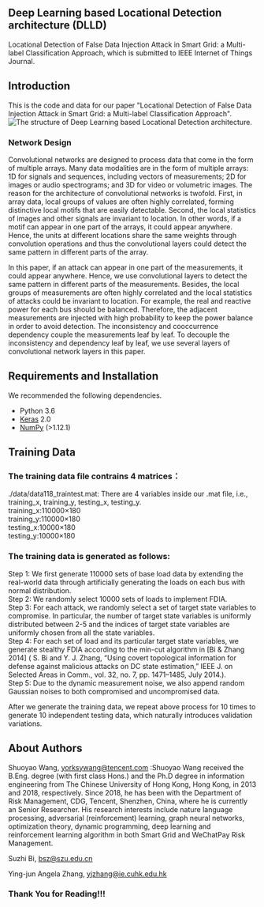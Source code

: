 ## Deep Learning based Locational Detection architecture (DLLD)
Locational Detection of False Data Injection Attack in Smart Grid: a Multi-label Classification Approach, which is submitted to IEEE Internet of Things Journal.
## Introduction
This is the code and data for our paper "Locational Detection of False Data Injection Attack in Smart Grid: a Multi-label Classification Approach".
![The structure of Deep Learning based Locational Detection architecture.](https://user-images.githubusercontent.com/37823466/68104232-46478880-ff15-11e9-9e39-759c1d568ada.png)

### Network Design
Convolutional networks are designed to process data that come in the form of multiple arrays. Many data modalities are in the form of multiple arrays: 1D for signals and sequences, including vectors of measurements; 2D for images or audio spectrograms; and 3D for video or volumetric
images. The reason for the architecture of convolutional networks is twofold. First, in array data, local groups
of values are often highly correlated, forming distinctive local motifs that are easily detectable. Second, the local
statistics of images and other signals are invariant to location. In other words, if a motif can appear in one part of the
arrays, it could appear anywhere. Hence, the units at different locations share the same weights through convolution
operations and thus the convolutional layers could detect the same pattern in different parts of the array.

In this paper, if an attack can appear in one part of the measurements, it could appear anywhere. Hence, we
use convolutional layers to detect the same pattern in different parts of the measurements. Besides, the local groups
of measurements are often highly correlated and the local statistics of attacks could be invariant to location. For
example, the real and reactive power for each bus should be balanced. Therefore, the adjacent measurements are
injected with high probability to keep the power balance in order to avoid detection. The inconsistency and cooccurrence dependency couple the measurements leaf by leaf. To decouple the inconsistency and dependency leaf by
leaf, we use several layers of convolutional network layers in this paper.

## Requirements and Installation
We recommended the following dependencies.

* Python 3.6
* [Keras](http://keras.io//) 2.0
* [NumPy](http://www.numpy.org/) (>1.12.1)

## Training Data
### The training data file contrains 4 matrices：
./data/data118_traintest.mat: There are 4 variables inside our .mat file, i.e., training_x, training_y, testing_x, testing_y.   
        training_x:110000×180  
        training_y:110000×180  
        testing_x:10000×180  
        testing_y:10000×180  

### The training data is generated as follows:  
Step 1: We first generate 110000 sets of base load data by extending the real-world data through artificially generating the loads on each bus with normal distribution.  
Step 2: We randomly select 10000 sets of loads to implement FDIA.  
Step 3: For each attack, we randomly select a set of target state variables to compromise. In particular, the number of target state variables is uniformly distributed between 2-5 and the indices of target state variables are uniformly chosen from all the state variables.  
Step 4: For each set of load and its particular target state variables, we generate stealthy FDIA according to the min-cut algorithm in [Bi & Zhang 2014] ( S. Bi and Y. J. Zhang, “Using covert topological information for defense against malicious attacks on DC state estimation,” IEEE J. on Selected Areas in Comm., vol. 32, no. 7, pp. 1471–1485, July 2014.).  
Step 5: Due to the dynamic measurement noise, we also append random Gaussian noises to both compromised and uncompromised data.  

After we generate the training data, we repeat above process for 10 times to generate 10 independent testing
data, which naturally introduces validation variations. 

## About Authors
Shuoyao Wang, yorksywang@tencent.com :Shuoyao Wang received the B.Eng. degree (with first class Hons.) and the Ph.D degree in information engineering from The Chinese University of Hong Kong, Hong Kong, in 2013 and 2018, respectively. Since 2018, he has been with the Department of Risk Management, CDG, Tencent, Shenzhen, China, where he is currently an Senior Researcher. His research interests include nature language processing, adversarial (reinforcement) learning, graph neural networks, optimization theory, dynamic programming, deep learning and reinforcement learning algorithm in both Smart Grid and WeChatPay Risk Management.

Suzhi Bi, bsz@szu.edu.cn

Ying-jun Angela Zhang, yjzhang@ie.cuhk.edu.hk

### Thank You for Reading!!!
